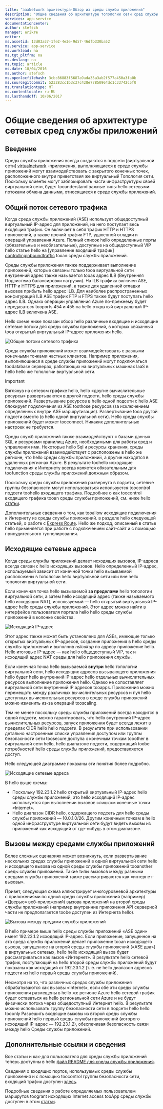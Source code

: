 ```yaml
---
title: "aaaNetwork архитектура-Обзор из среды службы приложений"
description: "Общие сведения об архитектуре топологии сети сред службы приложений."
services: app-service
documentationcenter: 
author: stefsch
manager: erikre
editor: 
ms.assetid: 13d03a37-1fe2-4e3e-9d57-46dfb330ba52
ms.service: app-service
ms.workload: na
ms.tgt_pltfrm: na
ms.devlang: na
ms.topic: article
ms.date: 10/04/2016
ms.author: stefsch
ms.openlocfilehash: 3cbc86883f5687a9ada35a3ab2f577a450a3fa0b
ms.sourcegitcommit: 523283cc1b3c37c428e77850964dc1c33742c5f0
ms.translationtype: MT
ms.contentlocale: ru-RU
ms.lasthandoff: 10/06/2017
---
```

# <a name="network-architecture-overview-of-app-service-environments"></a>Общие сведения об архитектуре сетевых сред службы приложений
## <a name="introduction"></a>Введение
Среды службы приложения всегда создаются в подсети [виртуальной сети] [ virtualnetwork] -приложения, выполняющиеся в среде службы приложений могут взаимодействовать с закрытого конечных точек, расположенного внутри приветствия же виртуальный Топология сети.  Поскольку клиенты могут заблокировать части инфраструктуры своей виртуальной сети, будет toounderstand важные типы hello сетевыми потоками обмена данными, относящиеся к среде службы приложений.

## <a name="general-network-flow"></a>Общий поток сетевого трафика
Когда среда службы приложений (ASE) использует общедоступный виртуальный IP-адрес для приложений, на него поступает весь входящий трафик.  Он включает в себя трафик HTTP и HTTPS приложений, а также прочий трафик FTP, удаленной отладки и операций управления Azure.  Полный список hello определенные порты (обязательные и необязательные), доступные на общедоступный VIP hello статье hello на [управление входящий трафик] [ controllinginboundtraffic] tooan среды службы приложений. 

Среды службы приложения также поддерживает выполнение приложений, которые связаны только tooa виртуальной сети внутренний адрес также называется tooas адрес ILB (Внутренняя Подсистема балансировки нагрузки).  На ILB трафика включен ASE, HTTP и HTTPS для приложений, а также для удаленной отладки вызовов прибыть hello адрес ILB.  Для наиболее распространенных конфигураций ILB ASE трафик FTP и FTPS также будут поступать hello адрес ILB.  Однако операции управления Azure по-прежнему будет передаваться tooports 454 и 455 на hello открытый виртуальный IP-адрес ILB включена ASE.

Hello схеме ниже показан обзор hello различные входящие и исходящие сетевые потоки для среды службы приложений, в которых связанный tooa открытый виртуальный IP-адрес приложения hello.

![Общие потоки сетевого трафика][GeneralNetworkFlows]

Среда службы приложений может взаимодействовать с разными конечными точками частных клиентов.  Например приложения, выполняющиеся в среде службы приложений могут подключаться toodatabase серверах, работающих на виртуальных машинах IaaS в hello hello же топологии виртуальной сети.

> [!IMPORTANT]
> Взглянув на сетевом графике hello, hello «другие вычислительные ресурсы» развертываются в другой подсети, hello среды службы приложений. Развертывание ресурсов в hello одной подсети с hello ASE блокирует подключения из ASE toothose ресурсов (за исключением определенных внутри ASE маршрутизация). Развертывание tooa другой подсети вместо (в hello одной виртуальной сети). Hello среды службы приложений будет может tooconnect. Никаких дополнительных настроек не требуется.
> 
> 

Среды служб приложений также взаимодействуют с базами данных SQL и ресурсами хранилищ Azure, необходимыми для работы сред и управления ими.  Некоторые hello Sql и ресурсы хранения, среды службы приложений взаимодействует с расположены в hello же регионе, что hello среды службы приложений, а другие находятся в удаленных регионах Azure.  В результате toohello исходящие подключения к Интернету всегда является обязательным для toofunction среды службы приложений должным образом. 

Поскольку среды службы приложений развернута в подсети, сетевые группы безопасности могут использоваться используется toocontrol подсети toohello входящего трафика.  Подробнее о как toocontrol входящего трафика tooan среды службы приложений, см. ниже hello [статьи][controllinginboundtraffic].

Дополнительные сведения о том, как tooallow исходящие подключения к Интернету из среды службы приложений. в разделе hello следующей статьей, о работе с [Express Route][ExpressRoute].  Hello же подход, описанный в статье hello применяется при работе с подключением сайт-сайт и с помощью принудительного туннелирования.

## <a name="outbound-network-addresses"></a>Исходящие сетевые адреса
Когда среды службы приложений делает исходящих вызовов, IP-адреса всегда связан с hello исходящих вызовов.  Hello определенный IP-адрес, используемый зависит от конечной точки hello вызываемой расположены в топологии hello виртуальной сети или вне hello топологии виртуальной сети.

Если конечная точка hello вызываемой **за пределами** hello топологии виртуальной сети, а затем hello исходящий адрес (также называемого hello исходящих NAT), используемый — hello открытый виртуальный IP-адрес hello среды службы приложений.  Этот адрес можно найти в интерфейсе пользователя портала hello hello среды службы приложений в колонке свойства.

![Исходящий IP-адрес][OutboundIPAddress]

Этот адрес также может быть установлено для ASEs, имеющие только открытых виртуальных IP-адресов, создание приложения в hello среды службы приложений и выполнив *nslookup* по адресу приложение hello. Hello итоговые IP-адрес — как hello общедоступный VIP, так и исходящий адрес NAT среды для hello приложения службы.

Если конечная точка hello вызываемой **внутри** hello топологии виртуальной сети, hello исходящих адресов вызывающего приложения hello будет hello внутренний IP-адрес hello отдельных вычислительных ресурсов выполнение приложения hello.  Однако не сопоставляет виртуальной сети внутренний IP адресов tooapps.  Приложения можно перемещать между различных вычислительных ресурсов и пул hello доступных вычислительных ресурсов в среде службы приложений можно изменить из-за операций tooscaling.

Тем не менее поскольку среды службы приложений всегда находится в одной подсети, можно гарантировать, что hello внутренний IP-адрес вычислительных ресурсов, запуск приложения будет всегда лежит в пределах CIDR hello hello подсети.  В результате при использовании детально настроенные списки управления доступом или группы безопасности сети toosecure доступа к конечным точкам tooother в виртуальной сети hello, hello диапазоне подсети, содержащий toobe потребностей hello среды службы приложений, предоставляется доступ.

Hello следующей диаграмме показаны эти понятия более подробно.

![Исходящие сетевые адреса][OutboundNetworkAddresses]

В hello выше схемы:

* Поскольку 192.23.1.2 hello открытый виртуальный IP-адрес hello среды службы приложений, это hello исходящий IP-адрес используется при выполнении вызовов слишком конечные точки «Internet».
* Hello диапазон CIDR hello, содержащего подсеть для hello среды службы приложений — 10.0.1.0/26.  Другим конечным точкам в hello одной инфраструктуре виртуальной сети будут видеть вызовы из приложений как исходящий от где-нибудь в этом диапазоне.

## <a name="calls-between-app-service-environments"></a>Вызовы между средами службы приложений
Более сложных сценариях может возникнуть, если развертывание нескольких средах службы приложений в одной виртуальной сети hello и исходящего вызова из одной среды службы приложений tooanother среды службы приложений.  Такие типы вызовов между разными средами службы приложений также рассматриваются как «интернет-вызовы».

Привет, следующая схема иллюстрирует многоуровневой архитектуры с приложениями по одной среды службы приложений (например) «Дверью» веб-приложений) вызова приложений на второй среды службы приложений (например внутренние приложения API серверной части не предполагается toobe доступен из Интернета hello). 

![Вызовы между средами службы приложений][CallsBetweenAppServiceEnvironments] 

В hello примере выше hello среды службы приложений «ASE один» имеет 192.23.1.2 исходящий IP-адрес.  Если приложение, запущенное на эта среда службы приложений делает приложение tooan исходящего вызова, запущенное на второй среды службы приложений («ASE два») в виртуальных сетевых, hello hello исходящий вызов будет рассматриваться как вызов «Интернет».  В результате hello сетевой трафик, поступающий на hello второй среды службы приложений будут показаны как исходящий от 192.23.1.2 (т. е. не hello диапазон адресов подсети из hello первый среды службы приложений).

Несмотря на то, что различных средах службы приложения обрабатываются как вызовы «Internet», если обе эти среды службы приложения размещены в hello же регионе Azure hello сетевой трафик будет оставаться на hello региональной сети Azure и не будут физически потока через общедоступный Интернет hello.  В результате можно использовать группу безопасности сети в подсети hello hello tooonly Разрешить входящие вызовы из второй среды службы приложений hello первый среды службы приложений (которого исходящий IP-адрес — 192.23.1.2), обеспечивая безопасность связи между hello Среды службы приложений.

## <a name="additional-links-and-information"></a>Дополнительные ссылки и сведения
Все статьи и как-для пользователя для среды службы приложений теперь доступны в hello [файл README для среды службы приложения](../app-service/app-service-app-service-environments-readme.md).

Сведения о входящих портов, используемых среды службы приложения и с помощью toocontrol группы безопасности сети, входящий трафик доступен [здесь][controllinginboundtraffic].

Подробные сведения о работе определяемых пользователем маршрутов toogrant исходящих Internet access tooApp среды службы доступен в этом [статьи][ExpressRoute]. 

<!-- LINKS -->
[virtualnetwork]: http://azure.microsoft.com/services/virtual-network/
[controllinginboundtraffic]:  http://azure.microsoft.com/documentation/articles/app-service-app-service-environment-control-inbound-traffic/
[ExpressRoute]:  http://azure.microsoft.com/documentation/articles/app-service-app-service-environment-network-configuration-expressroute/

<!-- IMAGES -->
[GeneralNetworkFlows]: ./media/app-service-app-service-environment-network-architecture-overview/NetworkOverview-1.png
[OutboundIPAddress]: ./media/app-service-app-service-environment-network-architecture-overview/OutboundIPAddress-1.png
[OutboundNetworkAddresses]: ./media/app-service-app-service-environment-network-architecture-overview/OutboundNetworkAddresses-1.png
[CallsBetweenAppServiceEnvironments]: ./media/app-service-app-service-environment-network-architecture-overview/CallsBetweenEnvironments-1.png

